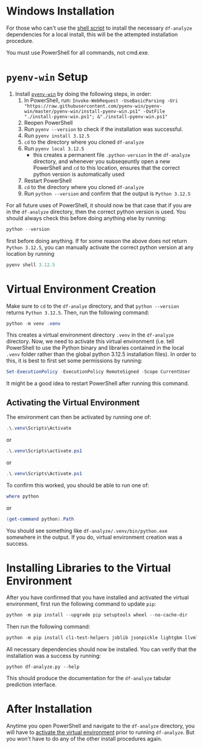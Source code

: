 # Windows Installation

For those who can't use the [shell
script](https://github.com/stfxecutables/df-analyze?tab=readme-ov-file#local-install-by-shell-script)
to install the necessary `df-analyze` dependencies for a local install, this
will be the attempted installation procedure.

You must use PowerShell for all commands, not cmd.exe.

# `pyenv-win` Setup

1. Install [`pyenv-win`](https://github.com/pyenv-win/pyenv-win?tab=readme-ov-file#quick-start)
   by doing the following steps, in order:
   1. In PowerShell, run: `Invoke-WebRequest -UseBasicParsing -Uri "https://raw.githubusercontent.com/pyenv-win/pyenv-win/master/pyenv-win/install-pyenv-win.ps1" -OutFile "./install-pyenv-win.ps1"; &"./install-pyenv-win.ps1"`
   2. Reopen PowerShell
   3. Run `pyenv --version` to check if the installation was successful.
   4. Run `pyenv install 3.12.5`
   5. `cd` to the directory where you cloned `df-analyze`
   6. Run `pyenv local 3.12.5`
      - this creates a permanent file `.python-version` in the `df-analyze`
        directory, and whenever you subseqeuntly open a new PowerShell and `cd`
        to this location, ensures that the correct python version is automatically
        used
   7. Restart PowerShell
   8. `cd` to the directory where you cloned `df-analyze`
   9. Run `python --version` and confirm that the output is `Python 3.12.5`

For all future uses of PowerShell, it should now be that case that if you are in the
`df-analyze` directory, then the correct python version is used. You should always
check this before doing anything else by running:

```powershell
python --version
```

first before doing anything. If for some reason the above does not return `Python 3.12.5`,
you can manually activate the correct python version at any location by running

```powershell
pyenv shell 3.12.5
```

# Virtual Environment Creation

Make sure to `cd` to the `df-analye` directory, and that `python --version` returns `Python 3.12.5`.
Then, run the following command:

```powershell
python -m venv .venv
```

This creates a virtual environment directory `.venv` in the `df-analyze`
directory. Now, we need to activate this virtual environment (i.e. tell
PowerShell to use the Python binary and libraries contained in the local
`.venv` folder rather than the global python 3.12.5 installation files).
In order to this, it is best to first set some permissions by running:

```powershell
Set-ExecutionPolicy -ExecutionPolicy RemoteSigned -Scope CurrentUser
```

It might be a good idea to restart PowerShell after running this command.

## Activating the Virtual Environment

The environment can then be activated by running one of:

```powershell
.\.venv\Scripts\Activate
```

or

```powershell
.\.venv\Scripts\activate.ps1
```

or

```powershell
.\.venv\Scripts\Activate.ps1
```

To confirm this worked, you should be able to run one of:

```powershell
where python
```

or

```powershell
(get-command python).Path
```

You should see something like `df-analyze/.venv/bin/python.exe` somewhere in the output.
If you do, virtual environment creation was a success.

# Installing Libraries to the Virtual Environment

After you have confirmed that you have installed and activated the virtual
environment, first run the following command to update `pip`:

```powershell
python -m pip install --upgrade pip setuptools wheel --no-cache-dir
```

Then run the following command:

```powershell
python -m pip install cli-test-helpers joblib jsonpickle lightgbm llvmlite matplotlib numba numpy openpyxl optuna pandas pyarrow pytest "pytest-xdist[psutil]" python-dateutil scikit-image scikit-learn scipy seaborn statsmodels tabulate torch torchaudio torchvision tqdm typing_extensions skorch "transformers[torch]" accelerate "datasets[vision]" protobuf sentencepiece "pytorch_tabular"
```

All necessary dependencies should now be installed. You can verify that the installation
was a success by running:

```
python df-analyze.py --help
```

This should produce the documentation for the `df-analyze` tabular prediction interface.

# After Installation

Anytime you open PowerShell and navigate to the `df-analyze` directory, you will have
to [activate the virtual environment](#activating-the-virtual-environment) prior to
running `df-analyze`. But you won't have to do any of the other install procedures again.









